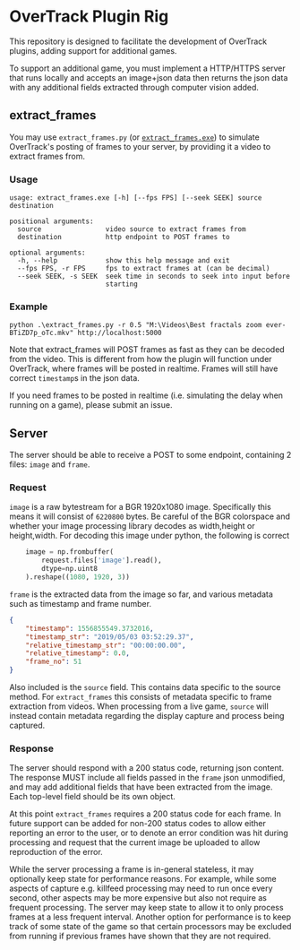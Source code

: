 # OverTrack Plugin Rig

This repository is designed to facilitate the development of OverTrack plugins, adding support for additional games.

To support an additional game, you must implement a HTTP/HTTPS server that runs locally and accepts an image+json data 
then returns the json data with any additional fields extracted through computer vision added.

## extract_frames
You may use `extract_frames.py` (or [`extract_frames.exe`](https://github.com/synap5e/overtrack-plugin-rig/releases)) 
to simulate OverTrack's posting of frames to your server, by providing it a video to extract frames from. 

### Usage
```
usage: extract_frames.exe [-h] [--fps FPS] [--seek SEEK] source destination

positional arguments:
  source                video source to extract frames from
  destination           http endpoint to POST frames to

optional arguments:
  -h, --help            show this help message and exit
  --fps FPS, -r FPS     fps to extract frames at (can be decimal)
  --seek SEEK, -s SEEK  seek time in seconds to seek into input before
                        starting
```

### Example
```
python .\extract_frames.py -r 0.5 "M:\Videos\Best fractals zoom ever-BTiZD7p_oTc.mkv" http://localhost:5000
```

Note that extract_frames will POST frames as fast as they can be decoded from the video.
This is different from how the plugin will function under OverTrack, where frames will be posted in realtime.
Frames will still have correct `timestamp`s in the json data.

If you need frames to be posted in realtime (i.e. simulating the delay when running on a game), please submit an issue.

## Server

The server should be able to receive a POST to some endpoint, containing 2 files: `image` and `frame`.

### Request
`image` is a raw bytestream for a BGR 1920x1080 image. Specifically this means it will consist of `6220800` bytes.
Be careful of the BGR colorspace and whether your image processing library decodes as width,height or height,width.
For decoding this image under python, the following is correct
```python
    image = np.frombuffer(
        request.files['image'].read(), 
        dtype=np.uint8
    ).reshape((1080, 1920, 3))
```

`frame` is the extracted data from the image so far, and various metadata such as timestamp and frame number.
```json
{
    "timestamp": 1556855549.3732016,
    "timestamp_str": "2019/05/03 03:52:29.37",
    "relative_timestamp_str": "00:00:00.00",
    "relative_timestamp": 0.0,
    "frame_no": 51
}
```

Also included is the `source` field. This contains data specific to the source method. For `extract_frames` this consists 
of metadata specific to frame extraction from videos. When processing from a live game, `source` will instead contain
metadata regarding the display capture and process being captured.

### Response
The server should respond with a 200 status code, returning json content. 
The response MUST include all fields passed in the `frame` json unmodified, and may add additional fields that have been 
extracted from the image. Each top-level field should be its own object.

At this point `extract_frames` requires a 200 status code for each frame. 
In future support can be added for non-200 status codes to allow either reporting an error to the user, or to denote an 
error condition was hit during processing and request that the current image be uploaded to allow reproduction of the error.

While the server processing a frame is in-general stateless, it may optionally keep state for performance reasons.
For example, while some aspects of capture e.g. killfeed processing may need to run once every second, other aspects may
be more expensive but also not require as frequent processing. The server may keep state to allow it to only process frames
at a less frequent interval. Another option for performance is to keep track of some state of the game so that certain 
processors may be excluded from running if previous frames have shown that they are not required.
